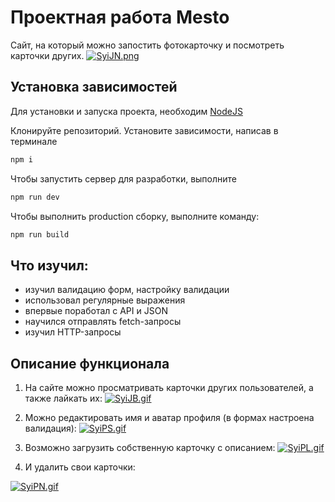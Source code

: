 # Проектная работа Mesto
Сайт, на который можно запостить фотокарточку и посмотреть карточки других.
[![SyiJN.png](https://s11.gifyu.com/images/SyiJN.png)](https://gifyu.com/image/SyiJN)

## Установка зависимостей
Для установки и запуска проекта, необходим [NodeJS](https://nodejs.org/)

Клонируйте репозиторий. Установите зависимости, написав в терминале
```sh
npm i
```

Чтобы запустить сервер для разработки, выполните
```sh
npm run dev
```

Чтобы выполнить production сборку, выполните команду: 
```sh
npm run build
```
## Что изучил:
- изучил валидацию форм, настройку валидации
- использовал регулярные выражения
- впервые поработал с API и JSON
- научился отправлять fetch-запросы
- изучил HTTP-запросы

## Описание функционала
1) На сайте можно просматривать карточки других пользователей, а также лайкать их:
[![SyiJB.gif](https://s11.gifyu.com/images/SyiJB.gif)](https://gifyu.com/image/SyiJB)

2) Можно редактировать имя и аватар профиля (в формах настроена валидация):
[![SyiPS.gif](https://s1.gifyu.com/images/SyiPS.gif)](https://gifyu.com/image/SyiPS)

3) Возможно загрузить собственную карточку с описанием:
[![SyiPL.gif](https://s11.gifyu.com/images/SyiPL.gif)](https://gifyu.com/image/SyiPL)

4) И удалить свои карточки:

[![SyiPN.gif](https://s11.gifyu.com/images/SyiPN.gif)](https://gifyu.com/image/SyiPN)
